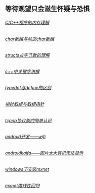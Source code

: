 等待观望只会滋生怀疑与恐惧
-----------
###### [C/C++程序的内存理解](http://Lucas-Yang.github.io/1_page)
###### [char数组与动态char数组](http://Lucas-Yang.github.io/2_page)
###### [structs占字节数的理解](http://Lucas-Yang.github.io/sizeof_of_structs)
###### [c++中关键字讲解](http://Lucas-Yang.github.io/3_page)
###### [typedef与define的区别](http://Lucas-Yang.github.io/4_page)
###### [指针数组与数组指针](http://Lucas-Yang.github.io/pointer_array)
###### [tcp/ip协议族的简单认识](http://Lucas-Yang.github.io/tcp_udp)
###### [android开发——wifi](http://Lucas-Yang.github.io/android_development_wifi)
###### [androidkaifa——图片太大真机无法显示](http://Lucas-Yang.github.io/android_xpi)
###### [windows下安装mxnet](http://Lucas-Yang.github.io/mxnet_install)
###### [mxnet做线性回归](http://Lucas-Yang.github.io/mxnet_liner)

